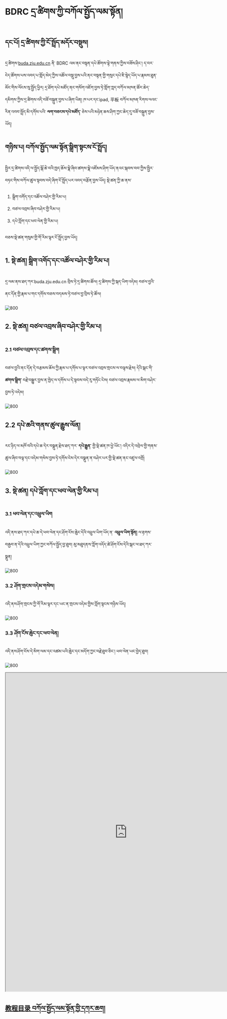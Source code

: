 # BDRC དྲ་ཚིགས་ཀྱི་བཀོལ་སྤྱོད་ལམ་སྟོན།

## དང་པོ། དྲ་ཚིགས་ཀྱི་ངོ་སྤྲོད་མདོར་བསྡུས།

དྲ་ཚིགས་[buda.zju.edu.cn](buda.zju.edu.cn) ནི་ BDRC འམ་ནང་བསྟན་དཔེ་ཚོགས་ལྟེ་གནས་ཀྱིས་བཟོས་ཤིང་། ད་བར་ངེད་ཚོགས་པས་འབད་པ་གློད་མེད་ཀྱིས་འཚོལ་བསྡུ་བྱས་པའི་ནང་བསྟན་གྱི་གསུང་དཔེ་ཇི་སྙེད་ཡོད་པ་རྣམས་ཐུན་མོང་གིས་ལོངས་སུ་སྤྱོད་ཕྱིར། དྲ་ཐོག་དཔེ་མཛོད་ནང་གསོག་འཇོག་བྱས་ཏེ་གློག་ཀླད་བཀོལ་མཁན་ཚོར་ཆེད་དམིགས་ཀྱིས་དྲ་ཚིགས་འདི་བཟོ་བསྐྲུན་བྱས་པ་ཞིག་ཡིན། ཁ་པར་དང་ipad, 平板 བཀོལ་མཁན་རིགས་ལའང་རིན་འབབ་སྤྲོད་མི་དགོས་པའི་ **ལག་བཅངས་དཔེ་མཛོད་** ཅེས་པའི་མཉེན་ཆས་ཤིག་ཀྱང་ཆེད་དུ་བཟོ་བསྐྲུན་བྱས་ཡོད།

## གཉིས་པ། བཀོལ་སྤྱོད་ལམ་སྟོན་སྒྲིག་སྟངས་ངོ་སྤྲོད།

སྤྱིར་དྲ་ཚིགས་འདི་ལ་སྤྱོད་སྒོ་ཆེ་བའི་ཁྱད་ཆོས་སྣེ་ཞིབ་ཚགས་སྣེ་འཛོམས་ཤིག་ཡོད་ནའང་སྐབས་བབ་ཀྱིས་སྤྱིར་བཏང་གིས་བཀོལ་ཚུལ་སྟབས་བདེ་ཞིག་ངོ་སྤྲོད་པར་འབད་བརྩོན་བྱས་ཡོད། སྡེ་ཚན་ཀྱི་ཆ་ནས་
1. སྒྲིག་འགོད་དང་འཚོལ་བཤེར་གྱི་རིམ་པ།
2. བཙལ་འབྲས་ཞིབ་བཤེར་གྱི་རིམ་པ།
3. དཔེ་ཀློག་དང་ཕབ་ལེན་གྱི་རིམ་པ།

བཅས་སྡེ་ཚན་གསུམ་གྱི་གོ་རིམ་ལྟར་ངོ་སྤྲོད་བྱས་ཡོད།

## 1. སྡེ་ཚན། སྒྲིག་འགོད་དང་འཚོལ་བཤེར་གྱི་རིམ་པ།

དྲ་ལམ་ནས་ཐད་ཀར་buda.zju.edu.cn བྲིས་ཏེ་དྲ་ཚིགས་ཚོལ། དྲ་ཚིགས་ཀྱི་སྐད་ཡིག་འདེམ། བཙལ་བྱའི་ནང་དོན་གྱི་རྣམ་པ་གང་དགོས་བཅས་བདམས་ཏེ་བཙལ་བྱ་བྲིས་ཏེ་ཚོལ།

![800](images/000001.gif)

## 2. སྡེ་ཚན། བཙལ་འབྲས་ཞིབ་བཤེར་གྱི་རིམ་པ།

### 2.1 བཙལ་འབྲས་དང་ཚགས་སྒྲིག

བཙལ་བྱའི་ནང་དོན་དེ་བརྩམས་ཆོས་ཀྱི་རྣམ་པ་དགོས་པ་ལྟར་བཙལ་འབྲས་གྲངས་ལ་བལྟས་རྗེས། དེའི་སྒང་གི་ **ཚགས་སྒྲིག་** བརྗེ་བསྒྱུར་བྱས་ན་ཁྱེད་ལ་དགོས་པ་དེ་སྟབས་བདེ་རུ་གཏོང་ངེས། བཙལ་འབྲས་རྣམས་ལ་མིག་བཤེར་བྱས་ཏེ་འདེམ།

![800](images/000002.gif)


## 2.2 དཔེ་ཆའི་གནས་ཚུལ་རྒྱུས་ལོན།

རང་ཉིད་ལ་མཁོ་བའི་དཔེ་ཆ་དེར་བསྣུན་རྗེས་ཐད་ཀར་ **དཔེ་རྒྱུན་** གྱི་སྡེ་ཚན་ཁ་ཕྱེ་ཡོང་། འདིར་དེ་འབྲེལ་གྱི་གནས་ཚུལ་ཞིབ་བལྟ་དང་འདེམ་གསེས་བྱས་ཏེ་དགོས་ངེས་དེར་བསྣུན་ན་བཤེར་པར་གྱི་སྡེ་ཚན་ནང་འཛུལ་འགྲོ།

![800](images/000003.gif)

## 3. སྡེ་ཚན། དཔེ་ཀློག་དང་ཕབ་ལེན་གྱི་རིམ་པ།

### 3.1 ཕབ་ལེན་དང་འཕྲུལ་ཡིག

འདི་ནས་ཐད་ཀར་དཔེ་ཆ་དེ་ཕབ་ལེན་དང་ཤོག་ངོས་ཆེུང་དེའི་འཕྲུལ་ཡིག་ཡོད་ན་ **འཕྲུལ་ཡིག་སྟོན།** ལ་རྟགས་བརྒྱབ་ན་དེའི་འཕྲུལ་ཡིག་ཀྱང་བཀོལ་སྤྱོད་བྱ་ཐུབ། མུ་མཐུདནས་ཀློག་འདོད་ཚེ་ཤོག་ངོས་དེའི་སྒང་ལ་ཐད་ཀར་སྣུན།

![800](images/000004.gif)

### 3.2 ཤོག་གྲངས་འདེམ་གསེས།

འདི་ནས་ཤོག་གྲངས་ཀྱི་གོ་རིམ་ལྟར་དང་ཡང་ན་གྲངས་འདེམ་གྱིས་ཀློག་སྟངས་གཉིས་ཡོད།

![800](images/000005.gif)

### 3.3 ཤོག་ངོས་ཆེུང་དང་ཕབ་ལེན།

འདི་ནས་ཤོག་ངོས་དེ་མིག་ལམ་དང་འཚམ་པའི་ཆེུང་དང་མདོག་ཀྱང་བརྗེ་ཐུབ་ཅིང་། ཕབ་ལེན་ཡང་བྱེད་ཐུབ།

![800](images/000006.gif)

<p class="hide top"><iframe src="https://shimowendang.com/forms/UdCXeOAfR3U6Gqj9/fill?channel=1" style="height:1050px;width:800px;"></iframe></p>

## [教程目录 བཀོལ་སྤྱོད་ལམ་སྟོན་གྱི་དཀར་ཆག།](../../menu/menu)